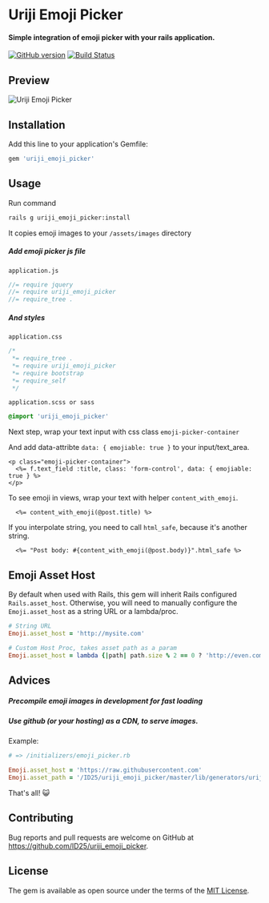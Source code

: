 # Uriji Emoji Picker

#### Simple integration of emoji picker with your rails application.
[![GitHub version](https://badge.fury.io/gh/ID25%2Furiji_emoji_picker.svg)](https://badge.fury.io/gh/ID25%2Furiji_emoji_picker) [![Build Status](https://travis-ci.org/ID25/uriji_emoji_picker.svg?branch=master)](https://travis-ci.org/ID25/uriji_emoji_picker)

## Preview
<img src="http://i.giphy.com/l2JI5BX9bj3V7PPlC.gif" alt="Uriji Emoji Picker">

## Installation

Add this line to your application's Gemfile:

```ruby
gem 'uriji_emoji_picker'
```

## Usage

Run command
```bash
rails g uriji_emoji_picker:install
```

It copies emoji images to your `/assets/images` directory

##### Add emoji picker js file

`application.js`
```js
//= require jquery
//= require uriji_emoji_picker
//= require_tree .
```

##### And styles

`application.css`

```css
/*
 *= require_tree .
 *= require uriji_emoji_picker
 *= require bootstrap
 *= require_self
 */
```

`application.scss or sass`

```scss
@import 'uriji_emoji_picker'
```
Next step, wrap your text input with css class `emoji-picker-container`

And add data-attribte `data: { emojiable: true }` to your input/text_area.
```erb
<p class="emoji-picker-container">
  <%= f.text_field :title, class: 'form-control', data: { emojiable: true } %>
</p>
```

To see emoji in views, wrap your text with helper `content_with_emoji`.

```erb
  <%= content_with_emoji(@post.title) %>
```

If you interpolate string, you need to call `html_safe`, because it's another string.

```erb
  <%= "Post body: #{content_with_emoji(@post.body)}".html_safe %>
```

## Emoji Asset Host
By default when used with Rails, this gem will inherit Rails configured `Rails.asset_host`.  Otherwise, you will need to manually configure the `Emoji.asset_host` as a string URL or a lambda/proc.

```ruby
# String URL
Emoji.asset_host = 'http://mysite.com'

# Custom Host Proc, takes asset path as a param
Emoji.asset_host = lambda {|path| path.size % 2 == 0 ? 'http://even.com' : 'http://odd.com'}
```

## Advices
##### Precompile emoji images in development for fast loading
##### Use github (or your hosting) as a CDN, to serve images.

Example:
```ruby
# => /initializers/emoji_picker.rb

Emoji.asset_host = 'https://raw.githubusercontent.com'
Emoji.asset_path = '/ID25/uriji_emoji_picker/master/lib/generators/uriji_emoji_picker/emoji/'
```

That's all! :smiley_cat:
## Contributing

Bug reports and pull requests are welcome on GitHub at https://github.com/ID25/uriji_emoji_picker.

## License
The gem is available as open source under the terms of the [MIT License](http://opensource.org/licenses/MIT).

